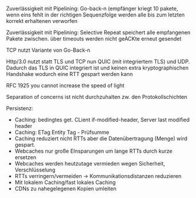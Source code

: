 Zuverlässigkeit mit Pipelining: Go-back-n (empfänger kriegt 10 pakete, wenn eins fehlt in der richtigen Sequenzfolge werden alle bis zum letzten korrekt erhaltenen verworfen

Zuverlässigkeit mit Pipelining: Selective Repeat speichert alle empfangenen Pakete zwischen. über timeouts werden nicht geACKte erneut gesendet

TCP nutzt Variante von Go-Back-n

Http/3.0 nutzt statt TLS und TCP nun QUIC (mit integriertem TLS) und UDP. Dadurch das TLS in QUIC integriert ist und keinen extra kryptographischen Handshake wodurch eine RTT gespart werden kann


RFC 1925 you cannot increase the speed of light

Separation of concerns ist nicht durchzuhalten zw. den Protokollschichten


Persistenz: 

- Caching: bedingtes get. CLient if-modified-header, Server last modified header
- Caching: ETag Entity Tag - Prüfsumme
- Caching reduziert nicht RTTs aber die Datenübertragung (Menge) wird gespart.
- Webcaches nur große EInsparungen um lange RTTs durch kurze ersetzen
- Webcaches werden heutzutage vermieden wegen Sicherheit, Verschlüsselung
- RTTs verringern/vermeiden -> Kommunikationsdistanzen reduzieren
- Mit lokalem Caching/fast lokales Caching
- CDNs zu nahegelegenen Kopien umleiten
